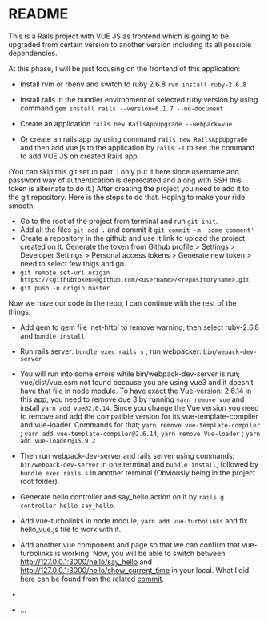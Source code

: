 # README

This is a Rails project with VUE JS as frontend which is going to be upgraded from certain version to another version including its all possible dependencies.

At this phase, I will be just focusing on the frontend of this application:

* Install rvm or rbenv and switch to ruby 2.6.8  `rvm install ruby-2.6.8`

* Install rails in the bundler environment of selected ruby version by using command  `gem install rails --version=6.1.7 --no-document`

* Create an application `rails new RailsAppUpgrade --webpack=vue`

* Or create an rails app by using command `rails new RailsAppUpgrade` and then add vue js to the application by `rails -T`  to see the command to add VUE JS on created Rails app.

(You can skip this git setup part. I only put it here since username and password way of authentication is deprecated and along with SSH this token is alternate to do it.)
After creating the project you need to add it to the git repository. Here is the steps to do that. Hoping to make your ride smooth.
* Go to the root of the project from terminal and run `git init`.
* Add all the files `git add .` and commit it `git commit -m 'some comment'`
* Create a repository in the github and use it link to upload the project created on it. Generate the token from Github profile > Settings > Developer Settings > Personal access tokens > Generate new token > need to select few thigs and go.
* `git remote set-url origin https://<githubtoken>@github.com/<username>/<repositoryname>.git`
* `git push -u origin master`

Now we have our code in the repo, I can continue with the rest of the things.

* Add gem to gem file ‘net-http’ to remove warning, then select ruby-2.6.8 and `bundle install`

* Run rails server: `bundle exec rails s` ; run webpacker: `bin/wepack-dev-server`

* You will run into some errors while bin/webpack-dev-server is run; vue/dist/vue.esm not found because you are using vue3 and it doesn’t have that file in node module. To have exact the Vue-version: 2.6.14 in this app, you need to remove due 3 by running `yarn remove vue` and install `yarn add vue@2.6.14`. Since you change the Vue version you need to remove and add the compatible version for its vue-template-compiler and vue-loader. Commands for that; `yarn remove vue-template-compiler` ; `yarn add vue-template-compiler@2.6.14`; `yarn remove Vue-loader` ; `yarn add vue-loader@15.9.2`

* Then run webpack-dev-server and rails server using commands;  `bin/webpack-dev-server` in one terminal and `bundle install`, followed by `bundle exec rails s` in another terminal (Obviously being in the project root folder).

* Generate hello controller and say_hello action on it by `rails g controller hello say_hello`.

* Add vue-turbolinks in node module; `yarn add vue-turbolinks` and fix hello_vue.js file to work with it.

* Add another vue component and page so that we can confirm that vue-turbolinks is working. Now, you will be able to switch between http://127.0.0.1:3000/hello/say_hello and http://127.0.0.1:3000/hello/show_current_time in your local. What I did here can be found from the related [commit](https://github.com/Dipesh8Bhatta/RailsAppUpgrade/commit/378a2d2a1c7193145ccca18bc20a68da3f9132b0).

* 

* ...
